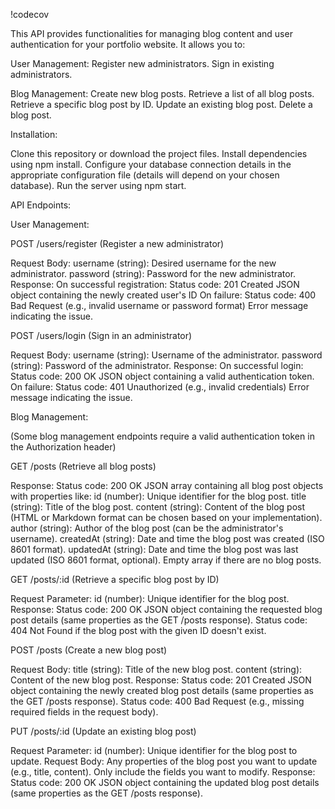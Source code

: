 !codecov

This API provides functionalities for managing blog content and user authentication for your portfolio website. It allows you to:

User Management:
 Register new administrators.
 Sign in existing administrators.
 
Blog Management:
 Create new blog posts.
 Retrieve a list of all blog posts.
 Retrieve a specific blog post by ID.
 Update an existing blog post.
 Delete a blog post.


Installation:

Clone this repository or download the project files.
Install dependencies using npm install.
Configure your database connection details in the appropriate configuration file (details will depend on your chosen database).
Run the server using npm start.

API Endpoints:

User Management:

POST /users/register (Register a new administrator)

Request Body:
username (string): Desired username for the new administrator.
password (string): Password for the new administrator.
Response:
On successful registration:
Status code: 201 Created
JSON object containing the newly created user's ID 
On failure:
Status code: 400 Bad Request (e.g., invalid username or password format)
Error message indicating the issue.

POST /users/login (Sign in an administrator)

Request Body:
username (string): Username of the administrator.
password (string): Password of the administrator.
Response:
On successful login:
Status code: 200 OK
JSON object containing a valid authentication token.
On failure:
Status code: 401 Unauthorized (e.g., invalid credentials)
Error message indicating the issue.


Blog Management:

(Some blog management endpoints require a valid authentication token in the Authorization header)

GET /posts (Retrieve all blog posts)

Response:
Status code: 200 OK
JSON array containing all blog post objects with properties like:
id (number): Unique identifier for the blog post.
title (string): Title of the blog post.
content (string): Content of the blog post (HTML or Markdown format can be chosen based on your implementation).
author (string): Author of the blog post (can be the administrator's username).
createdAt (string): Date and time the blog post was created (ISO 8601 format).
updatedAt (string): Date and time the blog post was last updated (ISO 8601 format, optional).
Empty array if there are no blog posts.

GET /posts/:id (Retrieve a specific blog post by ID)

Request Parameter:
id (number): Unique identifier for the blog post.
Response:
Status code: 200 OK
JSON object containing the requested blog post details (same properties as the GET /posts response).
Status code: 404 Not Found if the blog post with the given ID doesn't exist.

POST /posts (Create a new blog post)

Request Body:
title (string): Title of the new blog post.
content (string): Content of the new blog post.
Response:
Status code: 201 Created
JSON object containing the newly created blog post details (same properties as the GET /posts response).
Status code: 400 Bad Request (e.g., missing required fields in the request body).

PUT /posts/:id (Update an existing blog post)

Request Parameter:
id (number): Unique identifier for the blog post to update.
Request Body:
Any properties of the blog post you want to update (e.g., title, content). Only include the fields you want to modify.
Response:
Status code: 200 OK
JSON object containing the updated blog post details (same properties as the GET /posts response).
